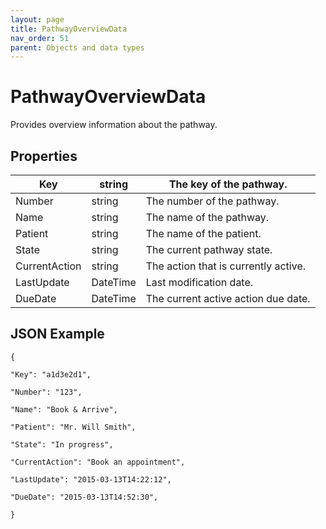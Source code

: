 ```yaml
---
layout: page
title: PathwayOverviewData
nav_order: 51
parent: Objects and data types
---
```


# PathwayOverviewData

Provides overview information about the pathway.

## Properties

| Key | string | The key of the pathway. |
| --- | --- | --- |
| Number | string | The number of the pathway. |
| Name | string | The name of the pathway. |
| Patient | string | The name of the patient. |
| State | string | The current pathway state. |
| CurrentAction | string | The action that is currently active. |
| LastUpdate | DateTime | Last modification date. |
| DueDate | DateTime | The current active action due date. |

## JSON Example

```
{

"Key": "a1d3e2d1",

"Number": "123",

"Name": "Book & Arrive",

"Patient": "Mr. Will Smith",

"State": "In progress",

"CurrentAction": "Book an appointment",

"LastUpdate": "2015-03-13T14:22:12",

"DueDate": "2015-03-13T14:52:30",

}
```
